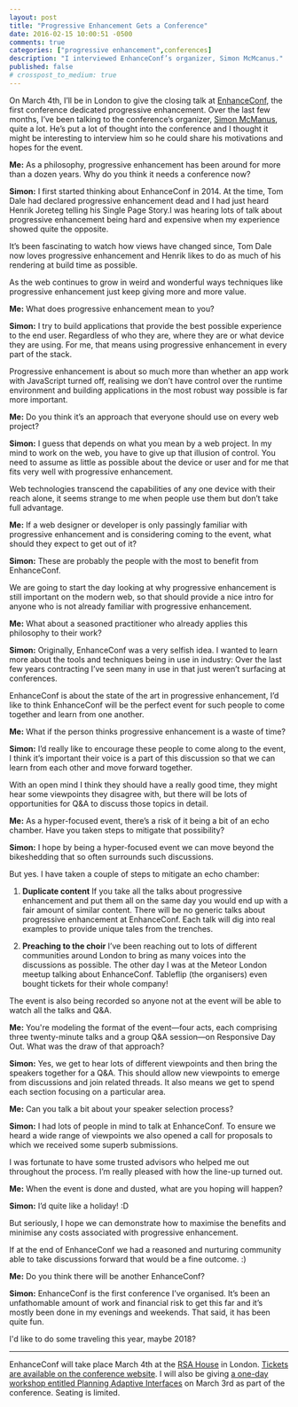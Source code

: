 ```yaml
---
layout: post
title: "Progressive Enhancement Gets a Conference"
date: 2016-02-15 10:00:51 -0500
comments: true
categories: ["progressive enhancement",conferences]
description: "I interviewed EnhanceConf’s organizer, Simon McMcanus."
published: false
# crosspost_to_medium: true
---
```


On March 4th, I’ll be in London to give the closing talk at [EnhanceConf](http://enhanceconf.com/), the first conference dedicated progressive enhancement. Over the last few months, I’ve been talking to the conference’s organizer, [Simon McManus](https://twitter.com/simonmcmanus), quite a lot. He’s put a lot of thought into the conference and I thought it might be interesting to  interview him so he could share his motivations and hopes for the event.

<!-- more -->

<b>Me:</b> As a philosophy, progressive enhancement has been around for more than a dozen years. Why do you think it needs a conference now?

<b>Simon:</b> I first started thinking about EnhanceConf in 2014. At the time, Tom Dale had declared progressive enhancement dead and I had just heard Henrik Joreteg telling his Single Page Story.I was hearing lots of talk about progressive enhancement being hard and expensive when my experience showed quite the opposite.

It’s been fascinating to watch how views have changed since, Tom Dale now loves progressive enhancement and Henrik likes to do as much of his rendering at build time as possible.

As the web continues to grow in weird and wonderful ways techniques like progressive enhancement just keep giving more and more value.

<b>Me:</b> What does progressive enhancement mean to you?

<b>Simon:</b> I try to build applications that provide the best possible experience to the end user. Regardless of who they are, where they are or what device they are using. For me, that means using progressive enhancement in every part of the stack.

Progressive enhancement is about so much more than whether an app work with JavaScript turned off, realising we don’t have control over the runtime environment and building applications in the most robust way possible is far more important.

<b>Me:</b> Do you think it’s an approach that everyone should use on every web project?

<b>Simon:</b> I guess that depends on what you mean by a web project. In my mind to work on the web, you have to give up that illusion of control. You need to assume as little as possible about the device or user and for me that fits very well with progressive enhancement.

Web technologies transcend the capabilities of any one device with their reach alone, it seems strange to me when people use them but don’t take full advantage.

<b>Me:</b> If a web designer or developer is only passingly familiar with progressive enhancement and is considering coming to the event, what should they expect to get out of it?

<b>Simon:</b> These are probably the people with the most to benefit from EnhanceConf.

We are going to start the day looking at why progressive enhancement is still important on the modern web, so that should provide a nice intro for anyone who is not already familiar with progressive enhancement.

<b>Me:</b> What about a seasoned practitioner who already applies this philosophy to their work?

<b>Simon:</b> Originally, EnhanceConf was a very selfish idea. I wanted to learn more about the tools and techniques being in use in industry: Over the last few years contracting I’ve seen many in use in that just weren’t surfacing at conferences.

EnhanceConf is about the state of the art in progressive enhancement, I’d like to think EnhanceConf will be the perfect event for such people to come together and learn from one another.

<b>Me:</b> What if the person thinks progressive enhancement is a waste of time?

<b>Simon:</b> I’d really like to encourage these people to come along to the event, I think it’s important their voice is a part of this discussion so that we can learn from each other and move forward together.

With an open mind I think they should have a really good time, they might hear some viewpoints they disagree with, but there will be lots of opportunities for Q&A to discuss those topics in detail.

<b>Me:</b> As a hyper-focused event, there’s a risk of it being a bit of an echo chamber. Have you taken steps to mitigate that possibility?

<b>Simon:</b> I hope by being a hyper-focused event we can move beyond the bikeshedding that so often surrounds such discussions.

But yes. I have taken a couple of steps to mitigate an echo chamber:

1. **Duplicate content**
If you take all the talks about progressive enhancement and put them all on the same day you would end up with a fair amount of similar content. There will be no generic talks about progressive enhancement at EnhanceConf. Each talk will dig into real examples to provide unique tales from the trenches.

2.  **Preaching to the choir**
I’ve been reaching out to lots of different communities around London to bring as many voices into the discussions as possible. The other day I was at the Meteor London meetup talking about EnhanceConf. Tableflip (the organisers) even bought tickets for their whole company!

The event is also being recorded so anyone not at the event will be able to watch all the talks and Q&A.

<b>Me:</b> You're modeling the format of the event—four acts, each comprising three twenty-minute talks and a group Q&A session—on Responsive Day Out. What was the draw of that approach?

<b>Simon:</b> Yes, we get to hear lots of different viewpoints and then bring the speakers together for a Q&A. This should allow new viewpoints to emerge from discussions and join related threads. It also means we get to spend each section focusing on a particular area.

<b>Me:</b> Can you talk a bit about your speaker selection process?

<b>Simon:</b> I had lots of people in mind to talk at EnhanceConf. To ensure we heard a wide range of viewpoints we also opened a call for proposals to which we received some superb submissions. 

I was fortunate to have some trusted advisors who helped me out throughout the process. I’m really pleased with how the line-up turned out.

<b>Me:</b> When the event is done and dusted, what are you hoping will happen?

<b>Simon:</b> I’d quite like a holiday! :D

But seriously, I hope we can demonstrate how to maximise the benefits and minimise any costs associated with progressive enhancement.  

If at the end of EnhanceConf we had a reasoned and nurturing community able to take discussions forward that would be a fine outcome. :)

<b>Me:</b> Do you think there will be another EnhanceConf?

<b>Simon:</b> EnhanceConf is the first conference I’ve organised. It’s been an unfathomable amount of work and financial risk to get this far and it’s mostly been done in my evenings and weekends. That said, it has been quite fun.

I'd like to do some traveling this year, maybe 2018?

<hr>

EnhanceConf will take place March 4th at the [RSA House](http://www.thersa.org/) in London. [Tickets are available on the conference website](http://enhanceconf.com/tickets.html). I will also be giving [a one-day workshop entitled Planning Adaptive Interfaces](http://enhanceconf.com/workshop.html) on March 3rd as part of the conference. Seating is limited.